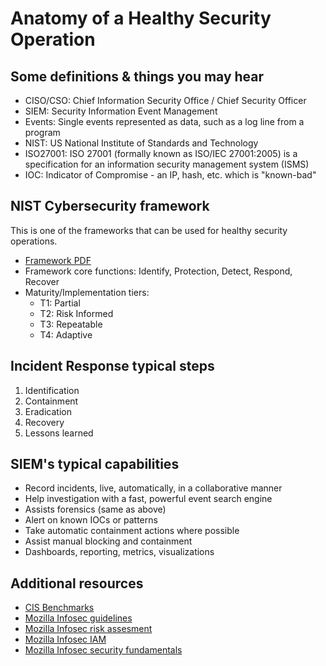 # Anatomy of a Healthy Security Operation

## Some definitions & things you may hear

- CISO/CSO: Chief Information Security Office / Chief Security Officer
- SIEM: Security Information Event Management
- Events: Single events represented as data, such as a log line from a program
- NIST: US National Institute of Standards and Technology 
- ISO27001: ISO 27001 (formally known as ISO/IEC 27001:2005) is a specification for an information security management system (ISMS)
- IOC: Indicator of Compromise - an IP, hash, etc. which is "known-bad"

## NIST Cybersecurity framework

This is one of the frameworks that can be used for healthy security operations.

- [Framework PDF](https://nvlpubs.nist.gov/nistpubs/CSWP/NIST.CSWP.04162018.pdf)
- Framework core functions:
  Identify, Protection, Detect, Respond, Recover
- Maturity/Implementation tiers:
  - T1: Partial
  - T2: Risk Informed
  - T3: Repeatable
  - T4: Adaptive

## Incident Response typical steps

1. Identification
2. Containment
3. Eradication
4. Recovery
5. Lessons learned


## SIEM's typical capabilities

- Record incidents, live, automatically, in a collaborative manner
- Help investigation with a fast, powerful event search engine
- Assists forensics (same as above)
- Alert on known IOCs or patterns
- Take automatic containment actions where possible
- Assist manual blocking and containment
- Dashboards, reporting, metrics, visualizations


## Additional resources

- [CIS Benchmarks](https://www.cisecurity.org/cis-benchmarks/)
- [Mozilla Infosec guidelines](https://infosec.mozilla.org/#guidelines)
- [Mozilla Infosec risk assesment](https://infosec.mozilla.org/#risk-assessment)
- [Mozilla Infosec IAM](https://infosec.mozilla.org/#iam)
- [Mozilla Infosec security fundamentals](https://infosec.mozilla.org/#fundamentals (in particular, the security
  principles))
